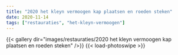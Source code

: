 ```yaml
---
title: "2020 het kleyn vermoogen kap plaatsen en roeden steken"
date: 2020-11-14
tags: ["restauraties", "het-kleyn-vermoogen"]
---
```


{{< gallery dir="images/restauraties/2020 het kleyn vermoogen kap plaatsen en roeden steken" />}}
{{< load-photoswipe >}}